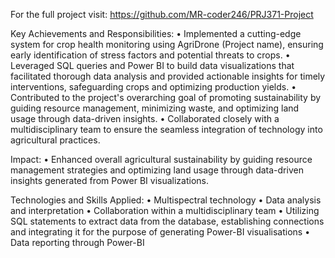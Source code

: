 For the full project visit: https://github.com/MR-coder246/PRJ371-Project

Key Achievements and Responsibilities:
•       Implemented a cutting-edge system for crop health monitoring using AgriDrone (Project name), ensuring early identification of stress factors and potential threats to crops.
•	Leveraged SQL queries and Power BI to build data visualizations that facilitated thorough data analysis and provided actionable insights for timely interventions, safeguarding crops and optimizing production yields.
•	Contributed to the project's overarching goal of promoting sustainability by guiding resource management, minimizing waste, and optimizing land usage through data-driven insights.
•	Collaborated closely with a multidisciplinary team to ensure the seamless integration of technology into agricultural practices.

Impact:
•	Enhanced overall agricultural sustainability by guiding resource management strategies and optimizing land usage through data-driven insights generated from Power BI visualizations.

Technologies and Skills Applied:
•	Multispectral technology
•	Data analysis and interpretation
•	Collaboration within a multidisciplinary team
•	Utilizing SQL statements to extract data from the database, establishing connections and integrating it for the purpose of generating Power-BI visualisations 
•	Data reporting through Power-BI

